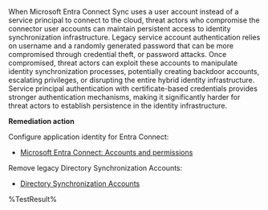 When Microsoft Entra Connect Sync uses a user account instead of a service principal to connect to the cloud, threat actors who compromise the connector user accounts can maintain persistent access to identity synchronization infrastructure. Legacy service account authentication relies on username and a randomly generated password that can be more compromised through credential theft, or password attacks. Once compromised, threat actors can exploit these accounts to manipulate identity synchronization processes, potentially creating backdoor accounts, escalating privileges, or disrupting the entire hybrid identity infrastructure. Service principal authentication with certificate-based credentials provides stronger authentication mechanisms, making it significantly harder for threat actors to establish persistence in the identity infrastructure.

**Remediation action**

Configure application identity for Entra Connect:
- [Microsoft Entra Connect: Accounts and permissions](https://learn.microsoft.com/entra/identity/hybrid/connect/reference-connect-accounts-permissions)

Remove legacy Directory Synchronization Accounts:
- [Directory Synchronization Accounts](https://learn.microsoft.com/entra/identity/role-based-access-control/permissions-reference#directory-synchronization-accounts)

<!--- Results --->
%TestResult%

 
 
